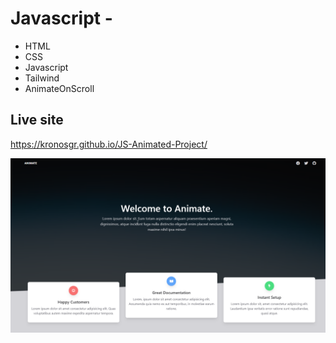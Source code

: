 # Javascript - 

* HTML
* CSS
* Javascript
* Tailwind
* AnimateOnScroll


## Live site
https://kronosgr.github.io/JS-Animated-Project/

[![Screenshot](screenshot.png)](https://kronosgr.github.io/JS-Animated-Project/)